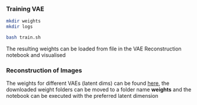 ### Training VAE

```bash
mkdir weights
mkdir logs

bash train.sh
```
The resulting weights can be loaded from file in the VAE Reconstruction notebook and visualised

### Reconstruction of Images

The weights for different VAEs (latent dims) can be found [here](https://nx9836.your-storageshare.de/apps/files/?dir=/Weights%20Archive/VAE&),
the downloaded weight folders can be moved to a folder name **weights** and the notebook can be executed with the preferred latent dimension
